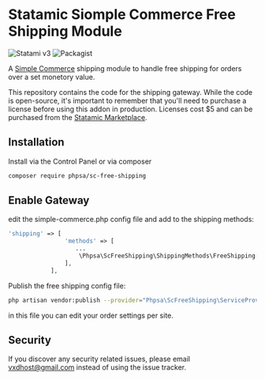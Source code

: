 # Statamic Siomple Commerce Free Shipping Module

![Statami v3](https://img.shields.io/badge/Statamic-3.0+-FF269E)
![Packagist](https://img.shields.io/packagist/v/phpsa/sc-free-shipping)

A [Simple Commerce](https://doublethree.digital/simple-commerce/about) shipping module to handle free shipping for orders over a set monetory value.

This repository contains the code for the shipping gateway. While the code is open-source, it's important to remember that you'll need to purchase a license before using this addon in production. Licenses cost \$5 and can be purchased from the [Statamic Marketplace](https://statamic.com/seller/products/290).

## Installation

Install via the Control Panel or via composer

```bash
composer require phpsa/sc-free-shipping
```

## Enable Gateway

edit the simple-commerce.php config file and add to the shipping methods:

```php
'shipping' => [
                'methods' => [
                   ...
                    \Phpsa\ScFreeShipping\ShippingMethods\FreeShipping::class
                ],
            ],

```

Publish the free shipping config file:

```bash
php artisan vendor:publish --provider="Phpsa\ScFreeShipping\ServiceProvider" --tag="config"
```

in this file you can edit your order settings per site.

## Security

If you discover any security related issues, please email vxdhost@gmail.com instead of using the issue tracker.
